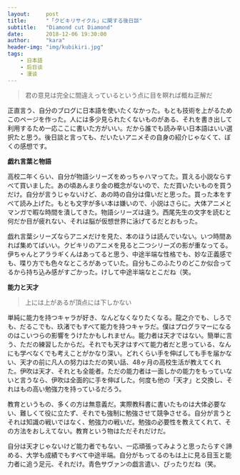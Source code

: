 ```yaml
---
layout:     post
title:      "「クビキリサイクル」に関する後日談"
subtitle:   "Diamond cut Diamond"
date:       2018-12-06 19:30:00
author:     "kara"
header-img: "img/kubikiri.jpg"
tags:
    - 日本語
    - 后日谈
    - 漫谈
---
```


> 君の意見は完全に間違えっているという点に目を瞑れば概ね正解だ


正直言う、自分のブログに日本語を使いたくなかった。もとも技術を上がるためこのページを作った。人には多少見られたくないものがある、それを書き出して利用するため一応ここに書いた方がいい。だから誰でも読み辛い日本語はいい選択たと思う。後日談と言っても、だいたいアニメその自身の紹介じゃなくて、ぼくの感想です。

<b>戯れ言葉と物語</b>

高校二年くらい、自分が物語シリーズをめっちゃハマってた。買える小説ならすべて買いました。あの頃あんまり金の概念がないので、ただ買いたいものを買うだけ。自分が言うじゃないけど、あの時の自分は偉いだと思った。買った本をすべて読み上げた。もとも文字が多い本は嫌いので、小説はさらに。大体アニメとマンガで暇な時間を潰してきた。物語シリーズは違う。西尾先生の文字を読むと何だか目が疲れない、それは脳が仮想世界に泳げてるだとおもった。

戯れ言葉シリーズならアニメだけを見た、本のほうは読んでいない。いつ時間あれば集めてばいい。クビキリのアニメを見ると二つシリーズの影が重なってる。伊ちゃんとアララギくんはあってると思う、中途半端な性格でも、妙な正義感でも、喋り方でも色々なところがあっていた。自分もこのふたりのどこか似合ってるから持ち込み感がすごかった。けして中途半端なとこだね（笑。

<b>能力と天才</b>

> 上には上があるが頂点には下しかない

単純に能力を持つキャラが好き、なんどなくなりたくなる。龍之介でも、しろでも、だるこでも、玖渚でもすべて能力を持つキャラだ。僕はプログラマーになるのはこいつらの影響をうけたかもしれません。能力者は天才ではない。簡単に言う、ただの練習したからだ。それでも天才はすべて能力者だと思っている、なんにも学べなくでも考えことがかなり深い。どれくらい手を伸ばしても手を届かない、天才の前に凡人の努力はただの笑い話、48ヶ月の高校生活が教えてくれた。伊吹は天才、それとも全能者。ただの能力者は一面しかの能力をもっていないと言うなら、伊吹は全面的に手を伸ばした。何度も他の「天才」と交換し、それはもの高い勉強力を持っているだろう。

教育というもの、多くの方は無意義だ。実際教科書に書いたものは大体必要ない、難しくて役に立たず、それでも強制に勉強させて競争させる。自分が言うとそれは知識の戦いではなく、勉強力の戦いだ。勉強の必要性を教えてくれて、その方法をおしえてない。教育という物はただそれだけだ。

自分は天才じゃないけど能力者でもない、一応頑張ってみようと思ったらすぐ諦める、大学も成績でもすべて中途半端。自分がもってるのもは上に見る目玉と能力者に追う足元、それだけ。青色サヴァンの戯言遣い、ぴったりだね（笑。
